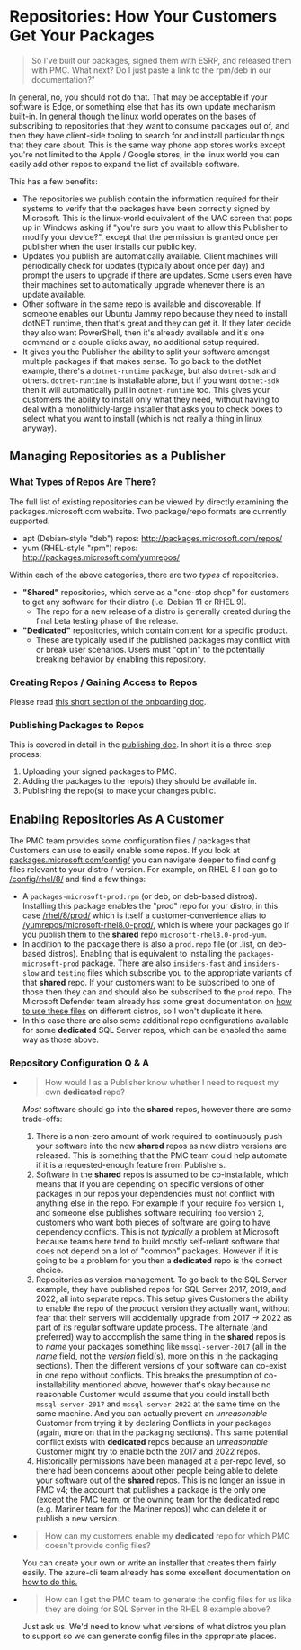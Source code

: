 # Repositories: How Your Customers Get Your Packages
> So I've built our packages, signed them with ESRP, and released them with PMC.
> What next?
> Do I just paste a link to the rpm/deb in our documentation?"

In general, no, you should not do that.
That may be acceptable if your software is Edge, or something else that has its own update mechanism built-in.
In general though the linux world operates on the bases of subscribing to repositories that they want to consume packages out of, and then they have client-side tooling to search for and install particular things that they care about.
This is the same way phone app stores works except you're not limited to the Apple / Google stores, in the linux world you can easily add other repos to expand the list of available software.

This has a few benefits:
* The repositories we publish contain the information required for their systems to verify that the packages have been correctly signed by Microsoft.
  This is the linux-world equivalent of the UAC screen that pops up in Windows asking if "you're sure you want to allow this Publisher to modify your device?", except that the permission is granted once per publisher when the user installs our public key.
* Updates you publish are automatically available.
  Client machines will periodically check for updates (typically about once per day) and prompt the users to upgrade if there are updates.
  Some users even have their machines set to automatically upgrade whenever there is an update available.
* Other software in the same repo is available and discoverable.
  If someone enables our Ubuntu Jammy repo because they need to install dotNET runtime, then that's great and they can get it.
  If they later decide they also want PowerShell, then it's already available and it's one command or a couple clicks away, no additional setup required.
* It gives you the Publisher the ability to split your software amongst multiple packages if that makes sense.
  To go back to the dotNet example, there's a `dotnet-runtime` package, but also `dotnet-sdk` and others.
  `dotnet-runtime` is installable alone, but if you want `dotnet-sdk` then it will automatically pull in `dotnet-runtime` too.
  This gives your customers the ability to install only what they need, without having to deal with a monolithicly-large installer that asks you to check boxes to select what you want to install (which is not really a thing in linux anyway).

## Managing Repositories as a Publisher
### What Types of Repos Are There?
The full list of existing repositories can be viewed by directly examining the packages.microsoft.com website.
Two package/repo formats are currently supported.

- apt (Debian-style "deb") repos: <http://packages.microsoft.com/repos/>
- yum (RHEL-style "rpm") repos: <http://packages.microsoft.com/yumrepos/>

Within each of the above categories, there are two *types* of repositories.
* **"Shared"** repositories, which serve as a "one-stop shop" for customers to get any software for their distro (i.e. Debian 11 or RHEL 9).
    * The repo for a new release of a distro is generally created during the final beta testing phase of the release.
* **"Dedicated"** repositories, which contain content for a specific product.
    * These are typically used if the published packages may conflict with or break user scenarios.
      Users must "opt in" to the potentially breaking behavior by enabling this repository.

### Creating Repos / Gaining Access to Repos
Please read [this short section of the onboarding doc](https://eng.ms/docs/cloud-ai-platform/azure-core/azure-management-and-platforms/control-plane-bburns/pmc-package-ingestion/pmc-onboardingreference/onboard#request-publishing-access).

### Publishing Packages to Repos
This is covered in detail in the [publishing doc](https://eng.ms/docs/cloud-ai-platform/azure-core/azure-management-and-platforms/control-plane-bburns/pmc-package-ingestion/pmc-onboardingreference/publish).
In short it is a three-step process:
1. Uploading your signed packages to PMC.
1. Adding the packages to the repo(s) they should be available in.
1. Publishing the repo(s) to make your changes public.

## Enabling Repositories As A Customer
The PMC team provides some configuration files / packages that Customers can use to easily enable some repos.
If you look at [packages.microsoft.com/config/](https://packages.microsoft.com/config/) you can navigate deeper to find config files relevant to your distro / version.
For example, on RHEL 8 I can go to [/config/rhel/8/](https://packages.microsoft.com/config/rhel/8/) and find a few things:
* A `packages-microsoft-prod.rpm` (or deb, on deb-based distros).
  Installing this package enables the "prod" repo for your distro, in this case [/rhel/8/prod/](https://packages.microsoft.com/rhel/8/prod/) which is itself a customer-convenience alias to [/yumrepos/microsoft-rhel8.0-prod/](https://packages.microsoft.com/yumrepos/microsoft-rhel8.0-prod/), which is where your packages go if you publish them to the **shared** repo `microsoft-rhel8.0-prod-yum`.
* In addition to the package there is also a `prod.repo` file (or .list, on deb-based distros).
  Enabling that is equivalent to installing the `packages-microsoft-prod` package.
  There are also `insiders-fast` and `insiders-slow` and `testing` files which subscribe you to the appropriate variants of that **shared** repo.
  If your customers want to be subscribed to one of those then they can and should also be subscribed to the `prod` repo.
  The Microsoft Defender team already has some great documentation on [how to use these files](https://learn.microsoft.com/en-us/microsoft-365/security/defender-endpoint/linux-install-manually?view=o365-worldwide#configure-the-linux-software-repository) on different distros, so I won't duplicate it here.
* In this case there are also some additional repo configurations available for some **dedicated** SQL Server repos, which can be enabled the same way as those above.

### Repository Configuration Q & A
* > How would I as a Publisher know whether I need to request my own **dedicated** repo?

  _Most_ software should go into the **shared** repos, however there are some trade-offs:
  1. There is a non-zero amount of work required to continuously push your software into the new **shared** repos as new distro versions are released.
     This is something that the PMC team could help automate if it is a requested-enough feature from Publishers.
  1. Software in the **shared** repos is assumed to be co-installable, which means that if you are depending on specific versions of other packages in our repos your dependencies must not conflict with anything else in the repo.
     For example if your require `foo` version `1`, and someone else publishes software requiring `foo` version `2`, customers who want both pieces of software are going to have dependency conflicts.
     This is not _typically_ a problem at Microsoft because teams here tend to build mostly self-reliant software that does not depend on a lot of "common" packages.
     However if it is going to be a problem for you then a **dedicated** repo is the correct choice.
  1. Repositories as version management.
     To go back to the SQL Server example, they have published repos for SQL Server 2017, 2019, and 2022, all into separate repos.
     This setup gives Customers the ability to enable the repo of the product version they actually want, without fear that their servers will accidentally upgrade from 2017 -> 2022 as part of its regular software update process.
     The alternate (and preferred) way to accomplish the same thing in the **shared** repos is to _name_ your packages something like `mssql-server-2017` (all in the _name_ field, not the _version_ field(s), more on this in the packaging sections).
     Then the different versions of your software can co-exist in one repo without conflicts.
     This breaks the presumption of co-installability mentioned above, however that's okay because no reasonable Customer would assume that you could install both `mssql-server-2017` and `mssql-server-2022` at the same time on the same machine.
     And you can actually prevent an _unreasonable_ Customer from trying it by declaring Conflicts in your packages (again, more on that in the packaging sections).
     This same potential conflict exists with **dedicated** repos because an _unreasonable_ Customer might try to enable both the 2017 and 2022 repos.
  1. Historically permissions have been managed at a per-repo level, so there had been concerns about other people being able to delete your software out of the **shared** repos.
     This is no longer an issue in PMC v4; the account that publishes a package is the only one (except the PMC team, or the owning team for the dedicated repo (e.g. Mariner team for the Mariner repos)) who can delete it or publish a new version.
* > How can my customers enable my **dedicated** repo for which PMC doesn't provide config files?

  You can create your own or write an installer that creates them fairly easily.
  The azure-cli team already has some excellent documentation on [how to do this.](https://learn.microsoft.com/en-us/cli/azure/install-azure-cli-linux)
* > How can I get the PMC team to generate the config files for us like they are doing for SQL Server in the RHEL 8 example above?

  Just ask us.
  We'd need to know what versions of what distros you plan to support so we can generate config files in the appropriate places.
